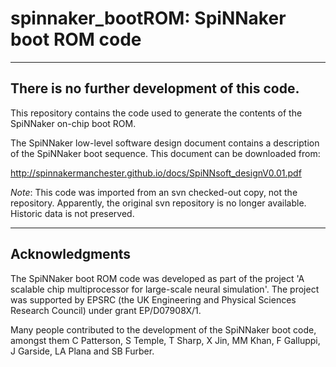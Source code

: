 spinnaker_bootROM: SpiNNaker boot ROM code 
==========================================

---------------------------------------------
There is no further development of this code.
---------------------------------------------

This repository contains the code used to generate the contents of the
SpiNNaker on-chip boot ROM.

The SpiNNaker low-level software design document contains a description
of the SpiNNaker boot sequence. This document can be downloaded from:

http://spinnakermanchester.github.io/docs/SpiNNsoft_designV0.01.pdf

*Note*: This code was imported from an svn checked-out copy, not the
repository. Apparently, the original svn repository is no longer
available. Historic data is not preserved.

---------------
Acknowledgments
---------------

The SpiNNaker boot ROM code was developed as part of the project 'A
scalable chip multiprocessor for large-scale neural simulation'. The
project was supported by EPSRC (the UK Engineering and Physical
Sciences Research Council) under grant EP/D07908X/1.

Many people contributed to the development of the SpiNNaker boot code,
amongst them C Patterson, S Temple, T Sharp, X Jin, MM Khan, F
Galluppi, J Garside, LA Plana and SB Furber.
